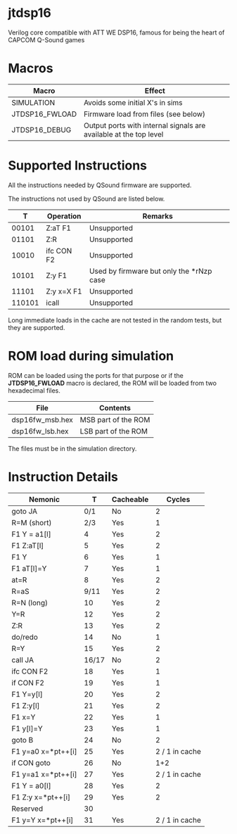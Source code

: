 # jtdsp16

Verilog core compatible with ATT WE DSP16, famous for being the heart of CAPCOM Q-Sound games

# Macros

Macro              | Effect
-------------------|---------------
SIMULATION         | Avoids some initial X's in sims
JTDSP16_FWLOAD     | Firmware load from files (see below)
JTDSP16_DEBUG      | Output ports with internal signals are available at the top level

# Supported Instructions

All the instructions needed by QSound firmware are supported.

The instructions not used by QSound are listed below.

  T    |   Operation      | Remarks
-------|------------------|------------
00101  | Z:aT     F1      | Unsupported
01101  | Z:R              | Unsupported
10010  | ifc CON  F2      | Unsupported
10101  | Z:y      F1      | Used by firmware but only the *rNzp case
11101  | Z:y x=X  F1      | Unsupported
110101 | icall            | Unsupported

Long immediate loads in the cache are not tested in the random tests, but they are supported.

# ROM load during simulation

ROM can be loaded using the ports for that purpose or if the **JTDSP16_FWLOAD** macro is declared, the ROM will be loaded from two hexadecimal files.

File             | Contents
-----------------|---------------------
dsp16fw_msb.hex  | MSB part of the ROM
dsp16fw_lsb.hex  | LSB part of the ROM

The files must be in the simulation directory.

# Instruction Details

Nemonic            |  T    | Cacheable   | Cycles
-------------------|-------|-------------|---------
goto JA            | 0/1   | No          |  2
R=M (short)        | 2/3   | Yes         |  1
F1 Y = a1[l]       | 4     | Yes         |  2
F1 Z:aT[l]         | 5     | Yes         |  2
F1 Y               | 6     | Yes         |  1
F1 aT[l]=Y         | 7     | Yes         |  1
at=R               | 8     | Yes         |  2
R=aS               | 9/11  | Yes         |  2
R=N (long)         | 10    | Yes         |  2
Y=R                | 12    | Yes         |  2
Z:R                | 13    | Yes         |  2
do/redo            | 14    | No          |  1
R=Y                | 15    | Yes         |  2
call JA            | 16/17 | No          |  2
ifc CON F2         | 18    | Yes         |  1
if  CON F2         | 19    | Yes         |  1
F1 Y=y[l]          | 20    | Yes         |  2
F1 Z:y[l]          | 21    | Yes         |  2
F1 x=Y             | 22    | Yes         |  1
F1 y[l]=Y          | 23    | Yes         |  1
goto B             | 24    | No          |  2
F1 y=a0 x=*pt++[i] | 25    | Yes         |  2 / 1 in cache
if CON goto        | 26    | No          |  1+2
F1 y=a1 x=*pt++[i] | 27    | Yes         |  2 / 1 in cache
F1 Y = a0[l]       | 28    | Yes         |  2
F1 Z:y  x=*pt++[i] | 29    | Yes         |  2
Reserved           | 30    |             |
F1 y=Y  x=*pt++[i] | 31    | Yes         |  2 / 1 in cache
